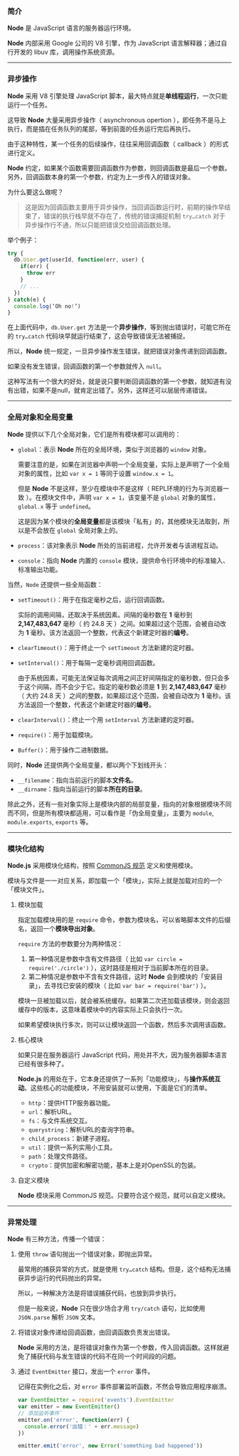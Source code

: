 ### 简介

**Node** 是 JavaScript 语言的服务器运行环境。

**Node** 内部采用 Google 公司的 V8 引擎，作为 JavaScript 语言解释器；通过自行开发的 libuv 库，调用操作系统资源。

---

### 异步操作

**Node** 采用 V8 引擎处理 JavaScript 脚本，最大特点就是**单线程运行**，一次只能运行一个任务。

这导致 **Node** 大量采用异步操作（ asynchronous opertion ），即任务不是马上执行，而是插在任务队列的尾部，等到前面的任务运行完后再执行。

由于这种特性，某一个任务的后续操作，往往采用回调函数（ callback ）的形式进行定义。

**Node** 约定，如果某个函数需要回调函数作为参数，则回调函数是最后一个参数。另外，回调函数本身的第一个参数，约定为上一步传入的错误对象。

为什么要这么做呢？

> 这是因为回调函数主要用于异步操作，当回调函数运行时，前期的操作早结束了，错误的执行栈早就不存在了，传统的错误捕捉机制 `try…catch` 对于异步操作行不通，所以只能把错误交给回调函数处理。

举个例子：

```javascript
try {
  db.User.get(userId, function(err, user) {
    if(err) {
      throw err
    }
    // ...
  })
} catch(e) {
  console.log(‘Oh no!’)
}
```

在上面代码中，`db.User.get` 方法是一个**异步操作**，等到抛出错误时，可能它所在的 `try…catch` 代码块早就运行结束了，这会导致错误无法被捕捉。

所以，**Node** 统一规定，一旦异步操作发生错误，就把错误对象传递到回调函数。

如果没有发生错误，回调函数的第一个参数就传入 `null`。

这种写法有一个很大的好处，就是说只要判断回调函数的第一个参数，就知道有没有出错，如果不是null，就肯定出错了。另外，这样还可以层层传递错误。

---

### 全局对象和全局变量

**Node** 提供以下几个全局对象，它们是所有模块都可以调用的：

- `global`：表示 **Node** 所在的全局环境，类似于浏览器的 `window` 对象。

    需要注意的是，如果在浏览器中声明一个全局变量，实际上是声明了一个全局对象的属性，比如 `var x = 1` 等同于设置 `window.x = 1`。
    
    但是 **Node** 不是这样，至少在模块中不是这样（ REPL环境的行为与浏览器一致 ）。在模块文件中，声明 `var x = 1`，该变量不是 `global` 对象的属性，`global.x` 等于 `undefined`。
    
    这是因为某个模块的**全局变量**都是该模块「私有」的，其他模块无法取到，所以是不会放在 `global` 全局对象上的。

- `process`：该对象表示 **Node** 所处的当前进程，允许开发者与该进程互动。

- `console`：指向 **Node** 内置的 `console` 模块，提供命令行环境中的标准输入、标准输出功能。

当然，`Node` 还提供一些全局函数：

- `setTimeout()`：用于在指定毫秒之后，运行回调函数。

    实际的调用间隔，还取决于系统因素。间隔的毫秒数在 **1** 毫秒到 **2,147,483,647** 毫秒（ 约 24.8 天 ）之间。如果超过这个范围，会被自动改为 **1** 毫秒。该方法返回一个整数，代表这个新建定时器的**编号**。

- `clearTimeout()`：用于终止一个 `setTimeout` 方法新建的定时器。
- `setInterval()`：用于每隔一定毫秒调用回调函数。

    由于系统因素，可能无法保证每次调用之间正好间隔指定的毫秒数，但只会多于这个间隔，而不会少于它。指定的毫秒数必须是 **1** 到 **2,147,483,647** 毫秒（ 大约 24.8 天 ）之间的整数，如果超过这个范围，会被自动改为 **1** 毫秒。该方法返回一个整数，代表这个新建定时器的**编号**。

- `clearInterval()`：终止一个用 `setInterval` 方法新建的定时器。
- `require()`：用于加载模块。
- `Buffer()`：用于操作二进制数据。

同时，**Node** 还提供两个全局变量，都以两个下划线开头：

- `__filename`：指向当前运行的脚本**文件名**。
- `__dirname`：指向当前运行的脚本**所在的目录**。

除此之外，还有一些对象实际上是模块内部的局部变量，指向的对象根据模块不同而不同，但是所有模块都适用，可以看作是「伪全局变量」，主要为 `module`, `module.exports`, `exports` 等。

---

### 模块化结构

**Node.js** 采用模块化结构，按照 [CommonJS 规范](./CommonJS规范.md) 定义和使用模块。

模块与文件是一一对应关系，即加载一个「模块」，实际上就是加载对应的一个「模块文件」。

1. 模块加载

    指定加载模块用的是 `require` 命令，参数为模块名，可以省略脚本文件的后缀名，返回一个**模块导出对象**。

    `require` 方法的参数要分为两种情况：

    1. 第一种情况是参数中含有文件路径（ 比如 `var circle = require('./circle')` ），这时路径是相对于当前脚本所在的目录。
    2. 第二种情况是参数中不含有文件路径，这时 **Node** 会到模块的「安装目录」，去寻找已安装的模块（ 比如 `var bar = require('bar')` ）。

    模块一旦被加载以后，就会被系统缓存。如果第二次还加载该模块，则会返回缓存中的版本，这意味着模块中的内容实际上只会执行一次。
    
    如果希望模块执行多次，则可以让模块返回一个函数，然后多次调用该函数。

2. 核心模块

    如果只是在服务器运行 JavaScript 代码，用处并不大，因为服务器脚本语言已经有很多种了。
    
    **Node.js** 的用处在于，它本身还提供了一系列「功能模块」，与**操作系统互动**。这些核心的功能模块，不用安装就可以使用，下面是它们的清单。

    - `http`：提供HTTP服务器功能。
    - `url`：解析URL。
    - `fs`：与文件系统交互。
    - `querystring`：解析URL的查询字符串。
    - `child_process`：新建子进程。
    - `util`：提供一系列实用小工具。
    - `path`：处理文件路径。
    - `crypto`：提供加密和解密功能，基本上是对OpenSSL的包装。

3. 自定义模块

    **Node** 模块采用 CommonJS 规范。只要符合这个规范，就可以自定义模块。

---

### 异常处理

**Node** 有三种方法，传播一个错误：

1. 使用 `throw` 语句抛出一个错误对象，即抛出异常。

    最常用的捕获异常的方式，就是使用 `try…catch` 结构。但是，这个结构无法捕获异步运行的代码抛出的异常。

    所以，一种解决方法是将错误捕获代码，也放到异步执行。

    但是一般来说，**Node** 只在很少场合才用 `try/catch` 语句，比如使用 `JSON.parse` 解析 `JSON` 文本。

1. 将错误对象传递给回调函数，由回调函数负责发出错误。

    **Node** 采用的方法，是将错误对象作为第一个参数，传入回调函数。这样就避免了捕获代码与发生错误的代码不在同一个时间段的问题。

1. 通过 `EventEmitter` 接口，发出一个 `error` 事件。

    记得在实例化之后，对 `error` 事件部署监听函数，不然会导致应用程序崩溃。

    ```javascript
    var EventEmitter = require('events').EventEmitter
    var emitter = new EventEmitter()
    // 添加监听事件`
    emitter.on('error', function(err) {
      console.error('出错：' + err.message)
    })

    emitter.emit('error', new Error('something bad happened'))
    ```